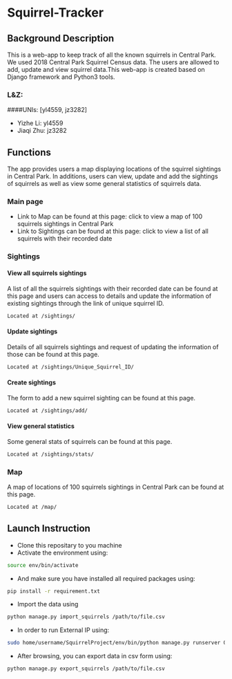 # Squirrel-Tracker

## Background Description
This is a web-app to keep track of all the known squirrels in Central Park. We used 2018 Central Park Squirrel Census data. The users are allowed to add, update and view squirrel data.This web-app is created based on Django framework and Python3 tools.  

### L&Z:
####UNIs: [yl4559, jz3282]
* Yizhe Li: yl4559
* Jiaqi Zhu: jz3282

## Functions
The app provides users a map displaying locations of the squirrel sightings in Central Park. In additions, users can view, update and add the sightings of squirrels as well as view some general statistics of squirrels data. 

### Main page
* Link to Map can be found at this page: click to view a map of 100 squirrels sightings in Central Park
* Link to Sightings can be found at this page: click to view a list of all squirrels with their recorded date

### Sightings
#### View all squirrels sightings
A list of all the squirrels sightings with their recorded date can be found at this page and users can access to details and update the information of existing sightings through the link of unique squirrel ID. 
```bash
Located at /sightings/
```
#### Update sightings
Details of all squirrels sightings and request of updating the information of those can be found at this page.
```bash
Located at /sightings/Unique_Squirrel_ID/
```

#### Create sightings
The form to add a new squirrel sighting can be found at this page.
```bash
Located at /sightings/add/
```
#### View general statistics
Some general stats of squirrels can be found at this page.
```bash
Located at /sightings/stats/
```

### Map
A map of locations of 100 squirrels sightings in Central Park can be found at this page.
```bash
Located at /map/
``` 
## Launch Instruction
* Clone this repositary to you machine
* Activate the environment using:
```bash
source env/bin/activate
```
* And make sure you have installed all required packages using:
```bash
pip install -r requirement.txt
```
* Import the data using
```bash
python manage.py import_squirrels /path/to/file.csv
```
* In order to run External IP using:
```bash 
sudo home/username/SquirrelProject/env/bin/python manage.py runserver 0.0.0.0:80
```
* After browsing, you can export data in csv form using:
```bash
python manage.py export_squirrels /path/to/file.csv
```

